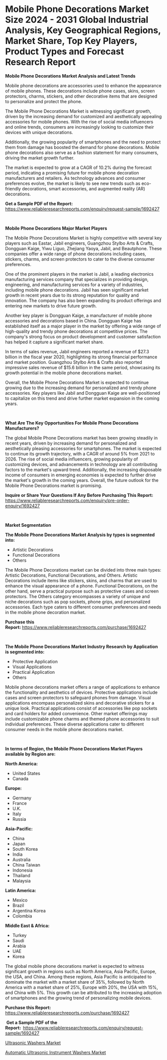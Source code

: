<p><h1>Mobile Phone Decorations Market Size 2024 - 2031 Global Industrial Analysis, Key Geographical Regions, Market Share, Top Key Players, Product Types and Forecast Research Report</h1></p><p><strong>Mobile Phone Decorations Market Analysis and Latest Trends</strong></p>
<p><p>Mobile phone decorations are accessories used to enhance the appearance of mobile phones. These decorations include phone cases, skins, screen protectors, charms, stickers, and other decorative items that are designed to personalize and protect the phone.</p><p>The Mobile Phone Decorations Market is witnessing significant growth, driven by the increasing demand for customized and aesthetically appealing accessories for mobile phones. With the rise of social media influencers and online trends, consumers are increasingly looking to customize their devices with unique decorations.</p><p>Additionally, the growing popularity of smartphones and the need to protect them from damage has boosted the demand for phone decorations. Mobile phone decorations also serve as a fashion statement for many consumers, driving the market growth further.</p><p>The market is expected to grow at a CAGR of 10.2% during the forecast period, indicating a promising future for mobile phone decoration manufacturers and retailers. As technology advances and consumer preferences evolve, the market is likely to see new trends such as eco-friendly decorations, smart accessories, and augmented reality (AR) decorations.</p></p>
<p><strong>Get a Sample PDF of the Report:&nbsp;</strong> <a href="https://www.reliableresearchreports.com/enquiry/request-sample/1692427">https://www.reliableresearchreports.com/enquiry/request-sample/1692427</a></p>
<p>&nbsp;</p>
<p><strong>Mobile Phone Decorations Major Market Players</strong></p>
<p><p>The Mobile Phone Decorations Market is highly competitive with several key players such as Eastar, Jabil engineers, Guangzhou Stylbo Arts & Crafts, Dongguan Kaige, Yiwu Liguo, Zhejiang Yaoya, Jabil, and Beautphone. These companies offer a wide range of phone decorations including cases, stickers, charms, and screen protectors to cater to the diverse consumer preferences.</p><p>One of the prominent players in the market is Jabil, a leading electronics manufacturing services company that specializes in providing design, engineering, and manufacturing services for a variety of industries, including mobile phone decorations. Jabil has seen significant market growth in recent years due to its strong reputation for quality and innovation. The company has also been expanding its product offerings and entering new markets to drive future growth.</p><p>Another key player is Dongguan Kaige, a manufacturer of mobile phone accessories and decorations based in China. Dongguan Kaige has established itself as a major player in the market by offering a wide range of high-quality and trendy phone decorations at competitive prices. The company's strong focus on product development and customer satisfaction has helped it capture a significant market share.</p><p>In terms of sales revenue, Jabil engineers reported a revenue of $27.3 billion in the fiscal year 2020, highlighting its strong financial performance and market position. Guangzhou Stylbo Arts & Crafts also reported impressive sales revenue of $15.6 billion in the same period, showcasing its growth potential in the mobile phone decorations market.</p><p>Overall, the Mobile Phone Decorations Market is expected to continue growing due to the increasing demand for personalized and trendy phone accessories. Key players like Jabil and Dongguan Kaige are well-positioned to capitalize on this trend and drive further market expansion in the coming years.</p></p>
<p>&nbsp;</p>
<p><strong>What Are The Key Opportunities For Mobile Phone Decorations Manufacturers?</strong></p>
<p><p>The global Mobile Phone Decorations market has been growing steadily in recent years, driven by increasing demand for personalized and aesthetically pleasing accessories for smartphones. The market is expected to continue its growth trajectory, with a CAGR of around 5% from 2021 to 2026. The rise of social media influencers, growing popularity of customizing devices, and advancements in technology are all contributing factors to the market's upward trend. Additionally, the increasing disposable income of consumers in emerging economies is expected to further drive the market's growth in the coming years. Overall, the future outlook for the Mobile Phone Decorations market is promising.</p></p>
<p><strong>Inquire or Share Your Questions If Any Before Purchasing This Report:</strong> <a href="https://www.reliableresearchreports.com/enquiry/pre-order-enquiry/1692427">https://www.reliableresearchreports.com/enquiry/pre-order-enquiry/1692427</a></p>
<p>&nbsp;</p>
<p><strong>Market Segmentation</strong></p>
<p><strong>The Mobile Phone Decorations Market Analysis by types is segmented into:</strong></p>
<p><ul><li>Artistic Decorations</li><li>Functional Decorations</li><li>Others</li></ul></p>
<p><p>The Mobile Phone Decorations market can be divided into three main types: Artistic Decorations, Functional Decorations, and Others. Artistic Decorations include items like stickers, skins, and charms that are used to enhance the visual appearance of a phone. Functional Decorations, on the other hand, serve a practical purpose such as protective cases and screen protectors. The Others category encompasses a variety of unique and niche decorations such as pop sockets, phone grips, and personalized accessories. Each type caters to different consumer preferences and needs in the mobile phone decoration market.</p></p>
<p><strong>Purchase this Report:&nbsp;</strong><a href="https://www.reliableresearchreports.com/purchase/1692427">https://www.reliableresearchreports.com/purchase/1692427</a></p>
<p>&nbsp;</p>
<p><strong>The Mobile Phone Decorations Market Industry Research by Application is segmented into:</strong></p>
<p><ul><li>Protective Application</li><li>Visual Applications</li><li>Practical Application</li><li>Others</li></ul></p>
<p><p>Mobile phone decorations market offers a range of applications to enhance the functionality and aesthetics of devices. Protective applications include cases and screen protectors to safeguard phones from damage. Visual applications encompass personalized skins and decorative stickers for a unique look. Practical applications consist of accessories like pop sockets and card holders for added convenience. Other market offerings may include customizable phone charms and themed phone accessories to suit individual preferences. These diverse applications cater to different consumer needs in the mobile phone decorations market.</p></p>
<p>&nbsp;</p>
<p><strong>In terms of Region, the Mobile Phone Decorations Market Players available by Region are:</strong></p>
<p>
    <p> <strong> North America: </strong>
        <ul>
            <li>United States</li>
            <li>Canada</li>
        </ul>
        </p> 
    <p> <strong> Europe: </strong>
        <ul>
            <li>Germany</li>
            <li>France</li>
            <li>U.K.</li>
            <li>Italy</li>
            <li>Russia</li>
        </ul>
        </p> 
    <p> <strong> Asia-Pacific: </strong>
        <ul>
            <li>China</li>
            <li>Japan</li>
            <li>South Korea</li>
            <li>India</li>
            <li>Australia</li>
            <li>China Taiwan</li>
            <li>Indonesia</li>
            <li>Thailand</li>
            <li>Malaysia</li>
        </ul>
        </p> 
    <p> <strong> Latin America: </strong>
        <ul>
            <li>Mexico</li>
            <li>Brazil</li>
            <li>Argentina Korea</li>
            <li>Colombia</li>
        </ul>
        </p> 
    <p> <strong> Middle East & Africa: </strong>
        <ul>
            <li>Turkey</li>
            <li>Saudi</li>
            <li>Arabia</li>
            <li>UAE</li>
            <li>Korea</li>
        </ul>
    </p>
    </p>
<p><p>The global mobile phone decorations market is expected to witness significant growth in regions such as North America, Asia Pacific, Europe, the USA, and China. Among these regions, Asia Pacific is anticipated to dominate the market with a market share of 35%, followed by North America with a market share of 25%, Europe with 20%, the USA with 15%, and China with 5%. This growth can be attributed to the increasing adoption of smartphones and the growing trend of personalizing mobile devices.</p></p>
<p><strong>Purchase this Report: </strong><a href="https://www.reliableresearchreports.com/purchase/1692427">https://www.reliableresearchreports.com/purchase/1692427</a></p>
<p>&nbsp;<strong>Get a Sample PDF of the Report:&nbsp;&nbsp;</strong><a href="https://www.reliableresearchreports.com/enquiry/request-sample/1692427">https://www.reliableresearchreports.com/enquiry/request-sample/1692427</a></p>
<p><strong></strong></p>
<p><p><a href="https://issuu.com/reportprime-2/docs/ultrasonic-washers-market-size-2030.pptx">Ultrasonic Washers Market</a></p><p><a href="https://issuu.com/reportprime-2/docs/automatic-ultrasonic-instrument-washers-market-siz">Automatic Ultrasonic Instrument Washers Market</a></p></p>